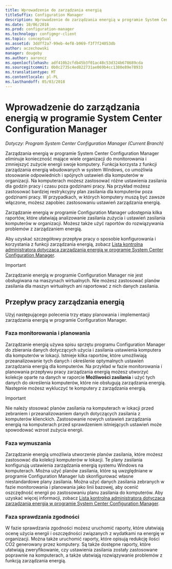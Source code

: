 ```yaml
---
title: Wprowadzenie do zarządzania energią
titleSuffix: Configuration Manager
description: Wprowadzenie do zarządzania energią w programie System Center Configuration Manager.
ms.date: 10/06/2016
ms.prod: configuration-manager
ms.technology: configmgr-client
ms.topic: conceptual
ms.assetid: 3ddff2a7-99eb-4ef8-b969-f3f7f24053db
author: aczechowski
manager: dougeby
ms.author: aaroncz
ms.openlocfilehash: adf410b2cfdb45b3f01ac48c53d324b678689cda
ms.sourcegitcommit: 0b0c2735c4ed822731ae069b4cc1380e89e78933
ms.translationtype: MT
ms.contentlocale: pl-PL
ms.lasthandoff: 05/03/2018
---
```

# <a name="introduction-to-power-management-in-system-center-configuration-manager"></a>Wprowadzenie do zarządzania energią w programie System Center Configuration Manager

*Dotyczy: Program System Center Configuration Manager (Current Branch)*

Zarządzania energią w programie System Center Configuration Manager eliminuje konieczność mające wiele organizacji do monitorowania i zmniejszyć zużycie energii swoje komputery. Funkcja korzysta z funkcji zarządzania energią wbudowanych w system Windows, co umożliwia stosowanie odpowiednich i spójnych ustawień dla komputerów w organizacji. Na komputerach możesz zastosować różne ustawienia zasilania dla godzin pracy i czasu poza godzinami pracy. Na przykład możesz zastosować bardziej restrykcyjny plan zasilania dla komputerów poza godzinami pracy. W przypadkach, w których komputery muszą być zawsze włączone, możesz zapobiec zastosowaniu ustawień zarządzania energią.  

 Zarządzanie energią w programie Configuration Manager udostępnia kilka raportów, które ułatwiają analizowanie zasilania zużycia i ustawień zasilania komputerów w organizacji. Możesz także użyć raportów do rozwiązywania problemów z zarządzaniem energią.  

 Aby uzyskać szczegółowy przepływ pracy o sposobie konfigurowania i korzystania z funkcji zarządzania energią, zobacz [Lista kontrolna administratora dotycząca zarządzania energią w programie System Center Configuration Manager](../../../../core/clients/manage/power/administrator-checklist-for-power-management.md).  

> [!IMPORTANT]  
>  Zarządzanie energią w programie Configuration Manager nie jest obsługiwana na maszynach wirtualnych. Nie możesz zastosować planów zasilania dla maszyn wirtualnych ani raportować z nich danych zasilania.  

## <a name="the-power-management-workflow"></a>Przepływ pracy zarządzania energią  
 Użyj następującego polecenia trzy etapy planowania i implementacji zarządzania energią w programie Configuration Manager.  

### <a name="monitoring-and-planning-phase"></a>Faza monitorowania i planowania  
 Zarządzanie energią używa spisu sprzętu programu Configuration Manager do zbierania danych dotyczących użycia i zasilania ustawienia komputera dla komputerów w lokacji. Istnieje kilka raportów, które umożliwiają przeanalizowanie tych danych i określenie optymalnych ustawień zarządzania energią dla komputerów. Na przykład w fazie monitorowania i planowania przepływu pracy zarządzania energią możesz utworzyć kolekcje oparte na danych w raporcie **Możliwości zasilania** i użyć tych danych do określenia komputerów, które nie obsługują zarządzania energią. Następnie możesz wykluczyć te komputery z zarządzania energią.  

> [!IMPORTANT]  
>  Nie należy stosować planów zasilania na komputerach w lokacji przed zebraniem i przeanalizowaniem danych dotyczących zasilania z komputerów klienckich. Zastosowanie nowych ustawień zarządzania energią na komputerach przed sprawdzeniem istniejących ustawień może spowodować wzrost zużycia energii.  

### <a name="enforcement-phase"></a>Faza wymuszania  
 Zarządzanie energią umożliwia utworzenie planów zasilania, które możesz zastosować dla kolekcji komputerów w lokacji. Te plany zasilania konfigurują ustawienia zarządzania energią systemu Windows na komputerach. Można użyć planów zasilania, które są uwzględniane w programie Configuration Manager lub skonfigurować własne niestandardowe plany zasilania. Można użyć danych zasilania zebranych w fazie monitorowania i planowania jako linii bazowej, aby ocenić oszczędność energii po zastosowaniu planu zasilania do komputerów. Aby uzyskać więcej informacji, zobacz [Lista kontrolna administratora dotycząca zarządzania energią w programie System Center Configuration Manager](../../../../core/clients/manage/power/administrator-checklist-for-power-management.md).  

### <a name="compliance-phase"></a>Faza sprawdzania zgodności  
 W fazie sprawdzania zgodności możesz uruchomić raporty, które ułatwiają ocenę użycia energii i oszczędności związanych z wydatkami na energię w organizacji. Można także uruchomić raporty, które opisują redukcję ilości CO2 generowany przez komputery. Są także dostępne raporty, które ułatwiają zweryfikowanie, czy ustawienia zasilania zostały zastosowane poprawnie na komputerach, a także ułatwiają rozwiązywanie problemów z funkcją zarządzania energią.  
